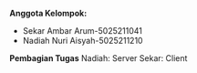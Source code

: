 **Anggota Kelompok:**
- Sekar Ambar Arum-5025211041
- Nadiah Nuri Aisyah-5025211210

**Pembagian Tugas**
Nadiah: Server
Sekar: Client
